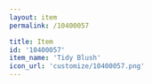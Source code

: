 ```yaml
---
layout: item
permalink: /10400057

title: Item
id: '10400057'
item_name: 'Tidy Blush'
icon_url: 'customize/10400057.png'
---
```

